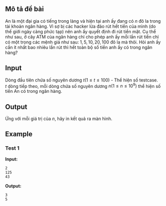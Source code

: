 ## Mô tả đề bài
An là một đại gia có tiếng trong làng và hiện tại anh ấy đang có $n$ đô la trong tài khoản ngân hàng. Vì sợ bị các hacker lừa đảo rút hết tiền của mình (do thế giới ngày càng phức tạp) nên anh ấy quyết định đi rút tiền mặt. Cụ thể như sau, ở cây ATM của ngân hàng chỉ cho phép anh ấy mỗi lần rút tiền chỉ có một trong các mệnh giá như sau: $1, 5, 10, 20, 100$ đô la mà thôi. Hỏi anh ấy cần ít nhất bao nhiêu lần rút thì hết toàn bộ số tiền anh ấy có trong ngân hàng?

## Input
Dòng đầu tiên chứa số nguyên dương $t(1 ≤ t ≤ 100)$ - Thể hiện số testcase.  
$t$ dòng tiếp theo, mỗi dòng chứa số nguyên dương $n(1 ≤ n ≤ 10^9)$ thể hiện số tiền An có trong ngân hàng.

## Output
Ứng với mỗi giá trị của $n$, hãy in kết quả ra màn hình.

## Example
### Test 1

**Input:**
```
2
125
43
```

**Output:**
```
3
5
```